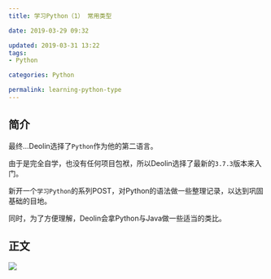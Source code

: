 ```yaml
---
title: 学习Python（1） 常用类型

date: 2019-03-29 09:32

updated: 2019-03-31 13:22
tags:
- Python

categories: Python

permalink: learning-python-type
---
```


## 简介

最终…Deolin选择了`Python`作为他的第二语言。

由于是完全自学，也没有任何项目包袱，所以Deolin选择了最新的`3.7.3`版本来入门。



新开一个`学习Python`的系列POST，对Python的语法做一些整理记录，以达到巩固基础的目地。

同时，为了方便理解，Deolin会拿Python与Java做一些适当的类比。



## 正文

![](/images/learning-python-type-01.png)